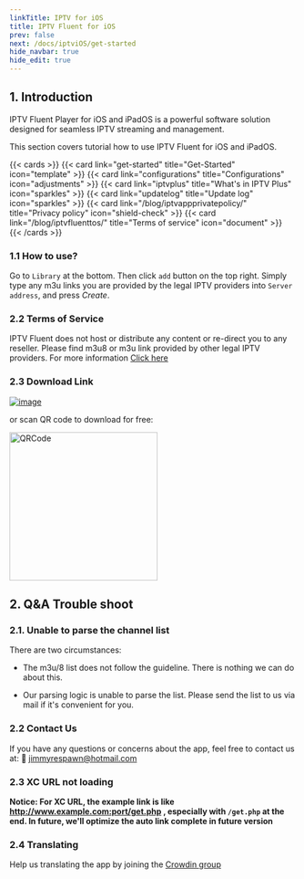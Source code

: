 ```yaml
---
linkTitle: IPTV for iOS
title: IPTV Fluent for iOS
prev: false
next: /docs/iptviOS/get-started
hide_navbar: true
hide_edit: true
---
```


## 1. Introduction

IPTV Fluent Player for iOS and iPadOS is a powerful software solution designed for seamless IPTV streaming and management.

This section covers tutorial how to use IPTV Fluent for iOS and iPadOS.

{{< cards >}}
  {{< card link="get-started" title="Get-Started" icon="template" >}}
  {{< card link="configurations" title="Configurations" icon="adjustments" >}}
  {{< card link="iptvplus" title="What's in IPTV Plus" icon="sparkles" >}}
  {{< card link="updatelog" title="Update log" icon="sparkles" >}}
  {{< card link="/blog/iptvappprivatepolicy/" title="Privacy policy" icon="shield-check" >}}
  {{< card link="/blog/iptvfluenttos/" title="Terms of service" icon="document" >}}
{{< /cards >}}

### 1.1 How to use?

Go to `Library` at the bottom. Then click `add` button on the top right. Simply type any m3u links you are provided by the legal IPTV providers into `Server address`,  and press _Create_.

### 2.2 Terms of Service

IPTV Fluent does not host or distribute any content or re-direct you to any reseller. Please find m3u8 or m3u link provided by other legal IPTV providers. For more information [Click here](/blog/iptvfluenttos/)

### 2.3 Download Link

[![image](https://od.lk/s/221204631_BUHm4/AppStoreDownloadBadge.png#left)](https://apps.apple.com/app/id6744343679?pt=127753526&mt=8&ct=officialwebsite&platform=iphone)

or scan QR code to download for free:

<img src="/images/IPTVFluentAppStoreQRCode.webp" width="260" alt="QRCode" />

## 2. Q&A Trouble shoot

### 2.1. Unable to parse the channel list

There are two circumstances:

- The m3u/8 list does not follow the guideline. There is nothing we can do about this.

- Our parsing logic is unable to parse the list. Please send the list to us via mail if it's convenient for you.

### 2.2 Contact Us

If you have any questions or concerns about the app, feel free to contact us at: 📧 jimmyrespawn@hotmail.com

### 2.3 XC URL not loading

**Notice: For XC URL, the example link is like http://www.example.com:port/get.php , especially with `/get.php` at the end. In future, we'll optimize the auto link complete in future version**

### 2.4 Translating

Help us translating the app by joining the [Crowdin group](https://crowdin.com/project/iptvfluentswift)